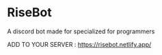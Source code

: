 # RiseBot
A discord bot made for specialized for programmers

ADD TO YOUR SERVER : https://risebot.netlify.app/
